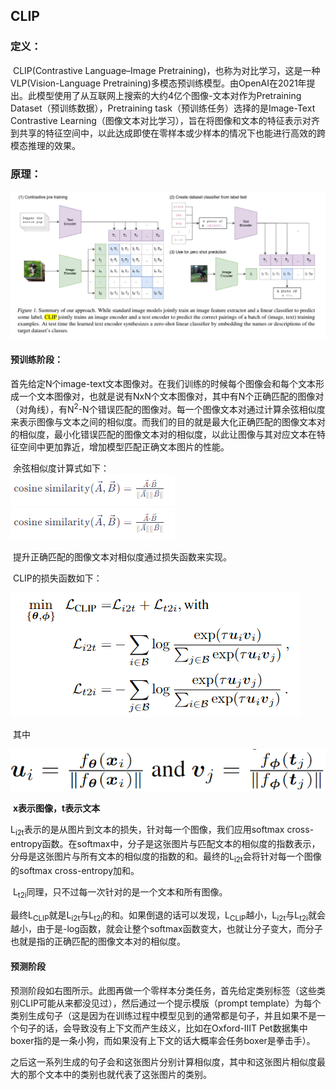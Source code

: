 ## CLIP

### 定义： 

​		CLIP(Contrastive Language–Image Pretraining)，也称为对比学习，这是一种VLP(Vision-Language Pretraining)多模态预训练模型。由OpenAI在2021年提出。此模型使用了从互联网上搜索的大约4亿个图像-文本对作为Pretraining Dataset（预训练数据），Pretraining task（预训练任务）选择的是Image-Text Contrastive Learning（图像文本对比学习），旨在将图像和文本的特征表示对齐到共享的特征空间中，以此达成即使在零样本或少样本的情况下也能进行高效的跨模态推理的效果。

### 原理：

<img src=".\img\image-20240110160810685.png" alt="image-20240110160810685"  />



#### 预训练阶段：

​		首先给定N个image-text文本图像对。在我们训练的时候每个图像会和每个文本形成一个文本图像对，也就是说有NxN个文本图像对，其中有N个正确匹配的图像对（对角线），有N<sup>2</sup>-N个错误匹配的图像对。每一个图像文本对通过计算余弦相似度来表示图像与文本之间的相似度。而我们的目的就是最大化正确匹配的图像文本对的相似度，最小化错误匹配的图像文本对的相似度，以此让图像与其对应文本在特征空间中更加靠近，增加模型匹配正确文本图片的性能。

​		余弦相似度计算式如下：	 
​                                                                   ![image-20240110181130501](.\img\image-20240110181130501.png)
                                                                   <img src=".\img\image-20240110181130501.png" alt="image-20240110181130501.png"  />

​		提升正确匹配的图像文本对相似度通过损失函数来实现。

​		CLIP的损失函数如下：

![image-20240110162141323](.\img\image-20240110162141323.png)

​		其中

![image-20240110181317125](.\img\image-20240110181317125.png)

​																												**x表示图像，t表示文本**

​		L<sub>i2t</sub>表示的是从图片到文本的损失，针对每一个图像，我们应用softmax cross-entropy函数。在softmax中，分子是这张图片与匹配文本的相似度的指数表示，分母是这张图片与所有文本的相似度的指数的和。最终的L<sub>i2t</sub>会将针对每一个图像的softmax cross-entropy加和。

​		L<sub>t2i</sub>同理，只不过每一次针对的是一个文本和所有图像。

​		最终L<sub>CLIP</sub>就是L<sub>i2t</sub>与L<sub>t2i</sub>的和。如果倒退的话可以发现，L<sub>CLIP</sub>越小，L<sub>i2t</sub>与L<sub>t2i</sub>就会越小，由于是-log函数，就会让整个softmax函数变大，也就让分子变大，而分子也就是指的正确匹配的图像文本对的相似度。

#### 预测阶段

​		预测阶段如右图所示。此图再做一个零样本分类任务，首先给定类别标签（这些类别CLIP可能从来都没见过），然后通过一个提示模版（prompt template）为每个类别生成句子（这是因为在训练过程中模型见到的通常都是句子，并且如果不是一个句子的话，会导致没有上下文而产生歧义，比如在Oxford-IIIT Pet数据集中boxer指的是一条小狗，而如果没有上下文的话大概率会任务boxer是拳击手）。

​		之后这一系列生成的句子会和这张图片分别计算相似度，其中和这张图片相似度最大的那个文本中的类别也就代表了这张图片的类别。

